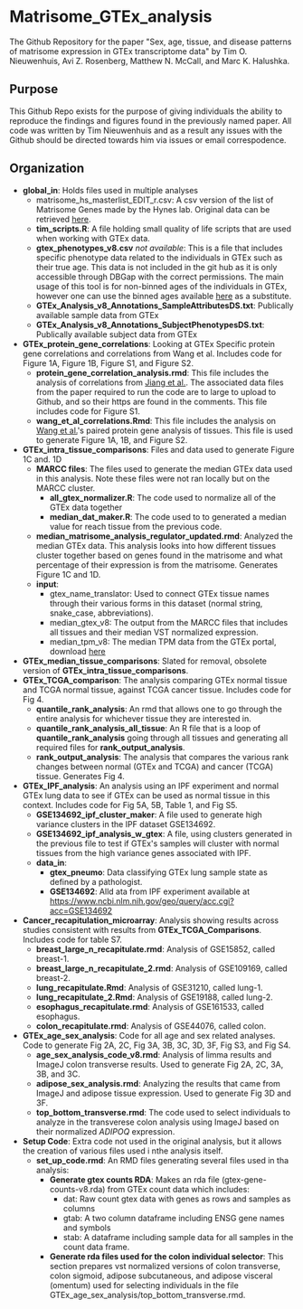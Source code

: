 # Matrisome_GTEx_analysis
The Github Repository for the paper "Sex, age, tissue, and disease patterns of matrisome expression in GTEx transcriptome data" by Tim O. Nieuwenhuis, Avi Z. Rosenberg, Matthew N. McCall, and Marc K. Halushka. 

## Purpose
This Github Repo exists for the purpose of giving individuals the ability to reproduce the findings and figures found in the previously named paper. All code was written by Tim Nieuwenhuis and as a result any issues with the Github should be directed towards him via issues or email correspodence. 

## Organization
* **global_in**: Holds files used in multiple analyses
    *  matrisome_hs_masterlist_EDIT_r.csv: A csv version of the list of Matrisome Genes made by the Hynes lab. Original data can be retrieved [here](http://matrisomeproject.mit.edu/static/media/uploads/Logos/.thumbnails/excel-2010-icon.jpg/excel-2010-icon-40x30.jpg).
    *  **tim_scripts.R**: A file holding small quality of life scripts that are used when working with GTEx data.
    *  **gtex_phenotypes_v8.csv** *not available*: This is a file that includes specific phenotype data related to the individuals in GTEx such as their true age. This data is not included in the git hub as it is only accessible through DBGap with the correct permissions. The main usage of this tool is for non-binned ages of the individuals in GTEx, however one can use the binned ages available [here](https://storage.googleapis.com/gtex_analysis_v8/annotations/GTEx_Analysis_v8_Annotations_SubjectPhenotypesDD.xlsx) as a substitute. 
    *  **GTEx_Analysis_v8_Annotations_SampleAttributesDS.txt**: Publically available sample data from GTEx
    *  **GTEx_Analysis_v8_Annotations_SubjectPhenotypesDS.txt**: Publically available subject data from GTEx
* **GTEx_protein_gene_correlations**: Looking at GTEx Specific protein gene correlations and correlations from Wang et al. Includes code for Figure 1A, Figure 1B, Figure S1, and Figure S2.
  * **protein_gene_correlation_analysis.rmd**: This file includes the analysis of correlations from [Jiang et al.](https://www.sciencedirect.com/science/article/pii/S0092867420310783). The associated data files from the paper required to run the code are to large to upload to Github, and so their https are found in the comments. This file includes code for Figure S1.
  * **wang_et_al_correlations.Rmd**: This file includes the analysis on [Wang et al.](https://www.ncbi.nlm.nih.gov/pmc/articles/PMC6379049/)'s paired protein gene analysis of tissues. This file is used to generate Figure 1A, 1B, and Figure S2. 
* **GTEx_intra_tissue_comparisons**: Files and data used to generate Figure 1C and. 1D
  * **MARCC files**: The files used to generate the median GTEx data used in this analysis. Note these files were not ran locally but on the MARCC cluster.
      * **all_gtex_normalizer.R**: The code used to normalize all of the GTEx data together
      * **median_dat_maker.R**: The code used to  to generated a median value for reach tissue from the previous code.
   * **median_matrisome_analysis_regulator_updated.rmd**: Analyzed the median GTEx data. This analysis looks into how different tissues cluster together based on genes found in the matrisome and what percentage of their expression is from the matrisome. Generates Figure 1C and 1D.
   * **input**:
      * gtex_name_translator: Used to connect GTEx tissue names through their various forms in this dataset (normal string, snake_case, abbreviations).
      * median_gtex_v8: The output from the MARCC files that includes all tissues and their median VST normalized expression.
      * median_tpm_v8: The median TPM data from the GTEx portal, download [here](https://storage.googleapis.com/gtex_analysis_v8/rna_seq_data/GTEx_Analysis_2017-06-05_v8_RNASeQCv1.1.9_gene_tpm.gct.gz)
* **GTEx_median_tissue_comparisons**: Slated for removal, obsolete version of **GTEx_intra_tissue_comparisons**.
* **GTEx_TCGA_comparison**: The analysis comparing GTEx normal tissue and TCGA normal tissue, against TCGA cancer tissue. Includes code for Fig 4.
   * **quantile_rank_analysis**: An rmd that allows one to go through the entire analysis for whichever tissue they are interested in.
   * **quantile_rank_analysis_all_tissue**: An R file that is a loop of **quantile_rank_analysis** going through all tissues and generating all required files for **rank_output_analysis**.
   * **rank_output_analysis**: The analysis that compares the various rank changes between normal (GTEx and TCGA) and cancer (TCGA) tissue. Generates Fig 4.
* **GTEx_IPF_analysis**: An analysis using an IPF experiment and normal GTEx lung data to see if GTEx can be used as normal tissue in this context. Includes code for Fig 5A, 5B, Table 1, and Fig S5.
   * **GSE134692_ipf_cluster_maker**: A file used to generate high variance clusters in the IPF dataset GSE134692.
   * **GSE134692_ipf_analysis_w_gtex**: A file, using clusters generated in the previous file to test if GTEx's samples will cluster with normal tissues from the high variance genes associated with IPF.
   * **data_in**:
      * **gtex_pneumo**: Data classifying GTEx lung sample state as defined by a pathologist.
      * **GSE134692**: Alld ata from IPF experiment available at https://www.ncbi.nlm.nih.gov/geo/query/acc.cgi?acc=GSE134692
* **Cancer_recapitulation_microarray**: Analysis showing results across studies consistent with results from **GTEx_TCGA_Comparisons**. Includes code for table S7.
   * **breast_large_n_recapitulate.rmd**: Analysis of GSE15852, called breast-1.
   * **breast_large_n_recapitulate_2.rmd**: Analysis of GSE109169, called breast-2.
   * **lung_recapitulate.Rmd**: Analysis of GSE31210, called lung-1.
   * **lung_recapitulate_2.Rmd**: Analysis of GSE19188, called lung-2.
   * **esophagus_recapitulate.rmd**: Analysis of GSE161533, called esophagus.
   * **colon_recapitulate.rmd**: Analysis of GSE44076, called colon.
* **GTEx_age_sex_analysis**: Code for all age and sex related analyses. Code to generate Fig 2A, 2C, Fig 3A, 3B, 3C, 3D, 3F, Fig S3, and Fig S4.
   * **age_sex_analysis_code_v8.rmd**: Analysis of limma results and ImageJ colon transverse results. Used to generate Fig 2A, 2C, 3A, 3B, and 3C.
   * **adipose_sex_analysis.rmd**: Analyzing the results that came from ImageJ and adipose tissue expression. Used to generate Fig 3D and 3F.
   * **top_bottom_transverse.rmd**: The code used to select individuals to analyze in the transverese colon analysis using ImageJ based on their normalized *ADIPOQ* expression.
* **Setup Code**: Extra code not used in the original analysis, but it allows the creation of various files used i nthe analysis itself.
   * **set_up_code.rmd**: An RMD files generating several files used in tha analysis:
      * **Generate gtex counts RDA**: Makes an rda file (gtex-gene-counts-v8.rda) from GTEx count data which includes:
         * dat:  Raw count gtex data with genes as rows and samples as columns
         * gtab: A two column dataframe including ENSG gene names and symbols
         * stab: A dataframe including sample data for all samples in the count data frame.
      * **Generate rda files used for the colon individual selector**: This section prepares vst normalized versions of colon transverse, colon sigmoid, adipose subcutaneous, and adipose visceral (omentum) used for selecting individuals in the file GTEx_age_sex_analysis/top_bottom_transverse.rmd.
